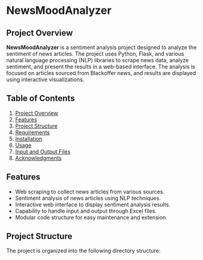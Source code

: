 # **NewsMoodAnalyzer**

## **Project Overview**

**NewsMoodAnalyzer** is a sentiment analysis project designed to analyze the sentiment of news articles. The project uses Python, Flask, and various natural language processing (NLP) libraries to scrape news data, analyze sentiment, and present the results in a web-based interface. The analysis is focused on articles sourced from Blackoffer news, and results are displayed using interactive visualizations.

## **Table of Contents**

1. [Project Overview](#project-overview)
2. [Features](#features)
3. [Project Structure](#project-structure)
4. [Requirements](#requirements)
5. [Installation](#installation)
6. [Usage](#usage)
7. [Input and Output Files](#input-and-output-files)
8. [Acknowledgments](#acknowledgments)

## **Features**

- Web scraping to collect news articles from various sources.
- Sentiment analysis of news articles using NLP techniques.
- Interactive web interface to display sentiment analysis results.
- Capability to handle input and output through Excel files.
- Modular code structure for easy maintenance and extension.

## **Project Structure**

The project is organized into the following directory structure:

